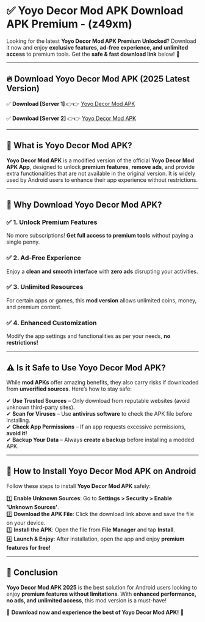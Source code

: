 
# ✅ Yoyo Decor Mod APK Download APK Premium -  (z49xm) 

Looking for the latest **Yoyo Decor Mod APK Premium Unlocked**? Download it now and enjoy **exclusive features, ad-free experience, and unlimited access** to premium tools. Get the **safe & fast download link** below! 🚀

---

## 🔥 Download Yoyo Decor Mod APK (2025 Latest Version)

✅ **Download [Server 1]** 👉👉 [Yoyo Decor Mod APK ](https://apkcomod.com?title=Yoyo_Decor_Mod_APK)  

✅ **Download [Server 2]** 👉👉 [Yoyo Decor Mod APK ](https://apkcomod.com?title=Yoyo_Decor_Mod_APK)  


---

## 📌 What is Yoyo Decor Mod APK?

**Yoyo Decor Mod APK** is a modified version of the official **Yoyo Decor Mod APK App**, designed to unlock **premium features**, **remove ads**, and provide extra functionalities that are not available in the original version. It is widely used by Android users to enhance their app experience without restrictions.

---

## 🌟 Why Download Yoyo Decor Mod APK?

### ✅ 1. Unlock Premium Features
No more subscriptions! **Get full access to premium tools** without paying a single penny.

### ✅ 2. Ad-Free Experience
Enjoy a **clean and smooth interface** with **zero ads** disrupting your activities.

### ✅ 3. Unlimited Resources
For certain apps or games, this **mod version** allows unlimited coins, money, and premium content.

### ✅ 4. Enhanced Customization
Modify the app settings and functionalities as per your needs, **no restrictions!**

---

## ⚠️ Is it Safe to Use Yoyo Decor Mod APK?

While **mod APKs** offer amazing benefits, they also carry risks if downloaded from **unverified sources**. Here’s how to stay safe:

✔ **Use Trusted Sources** – Only download from reputable websites (avoid unknown third-party sites).  
✔ **Scan for Viruses** – Use **antivirus software** to check the APK file before installing.  
✔ **Check App Permissions** – If an app requests excessive permissions, **avoid it!**  
✔ **Backup Your Data** – Always **create a backup** before installing a modded APK.

---

## 📲 How to Install Yoyo Decor Mod APK on Android

Follow these steps to install **Yoyo Decor Mod APK** safely:

1️⃣ **Enable Unknown Sources**: Go to **Settings > Security > Enable 'Unknown Sources'**.  
2️⃣ **Download the APK File**: Click the download link above and save the file on your device.  
3️⃣ **Install the APK**: Open the file from **File Manager** and tap **Install**.  
4️⃣ **Launch & Enjoy**: After installation, open the app and enjoy **premium features for free!**

---

## 🚀 Conclusion

**Yoyo Decor Mod APK 2025** is the best solution for Android users looking to enjoy **premium features without limitations**. With **enhanced performance, no ads, and unlimited access**, this mod version is a must-have!

🔻 **Download now and experience the best of Yoyo Decor Mod APK!** 🔻

